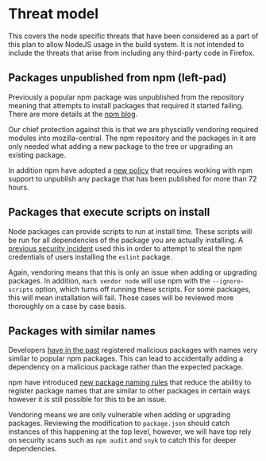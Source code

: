 # Threat model

This covers the node specific threats that have been considered as a part of
this plan to allow NodeJS usage in the build system. It is not intended to
include the threats that arise from including any third-party code in Firefox.

## Packages unpublished from npm (left-pad)

Previously a popular npm package was unpublished from the repository meaning that attempts to install packages that required it started failing. There are more details at the [npm blog](https://blog.npmjs.org/post/141577284765/kik-left-pad-and-npm).

Our chief protection against this is that we are physcially vendoring required modules into mozilla-central. The npm repository and the packages in it are only needed what adding a new package to the tree or upgrading an existing package.

In addition npm have adopted a [new policy](https://www.npmjs.com/policies/unpublish) that requires working with npm support to unpublish any package that has been published for more than 72 hours.

## Packages that execute scripts on install

Node packages can provide scripts to run at install time. These scripts will be run for all dependencies of the package you are actually installing. A [previous security incident](https://blog.npmjs.org/post/175824896885/incident-report-npm-inc-operations-incident-of) used this in order to attempt to steal the npm credentials of users installing the `eslint` package.

Again, vendoring means that this is only an issue when adding or upgrading packages. In addition, `mach vendor node` will use npm with the `--ignore-scripts` option, which turns off running these scripts. For some packages, this will mean installation will fail. Those cases will be reviewed more thoroughly on a case by case basis.

## Packages with similar names

Developers [have in the past](https://blog.npmjs.org/post/163723642530/crossenv-malware-on-the-npm-registry) registered malicious packages with names very similar to popular npm packages. This can lead to accidentally adding a dependency on a malicious package rather than the expected package.

npm have introduced [new package naming rules](https://blog.npmjs.org/post/168978377570/new-package-moniker-rules) that reduce the abilitiy to register package names that are similar to other packages in certain ways however it is still possible for this to be an issue.

Vendoring means we are only vulnerable when adding or upgrading packages. Reviewing the modification to `package.json` should catch instances of this happening at the top level, however, we will have top rely on security scans such as `npm audit` and `snyk` to catch this for deeper dependencies.
